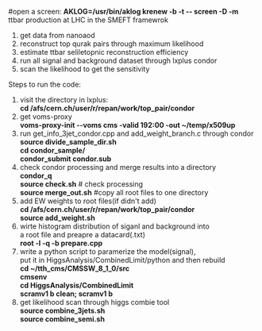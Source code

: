 #open a screen: **AKLOG=/usr/bin/aklog krenew -b -t -- screen -D -m**  
ttbar production at LHC in the SMEFT framewrok  
1. get data from nanoaod
2. reconstruct top qurak pairs through maximum likelihood
2. estimate ttbar seliletopnic reconstruction efficiency
3. run all signal and background dataset through lxplus condor
4. scan the likelihood to get the sensitivity  

Steps to run the code: 
1. visit the directory in lxplus:  
**cd /afs/cern.ch/user/r/repan/work/top_pair/condor**  
2. get voms-proxy  
**voms-proxy-init --voms cms -valid 192:00 -out ~/temp/x509up**    
3. run get_info_3jet_condor.cpp and add_weight_branch.c through condor  
**source divide_sample_dir.sh**  
**cd condor_sample/**  
**condor_submit condor.sub**  
4. check condor processing and merge results into a directory  
**condor_q**  
**source check.sh** # check processing  
**source merge_out.sh** #copy all root files to one directory 
5. add EW weights to root files(if didn't add)  
**cd /afs/cern.ch/user/r/repan/work/top_pair/condor**  
**source add_weight.sh**
6. wirte histogram distribution of siganl and background into  
a root file and preapre a datacard(.txt)  
**root -l -q -b prepare.cpp**  
7. write a python script to paramerize the model(signal),  
put it in HiggsAnalysis/CombinedLimit/python and then rebuild    
**cd ~/tth_cms/CMSSW_8_1_0/src**  
**cmsenv**  
**cd HiggsAnalysis/CombinedLimit**  
**scramv1 b clean; scramv1 b**  
8. get likelihood scan through higgs combie tool  
**source combine_3jets.sh**  
**source combine_semi.sh**  


